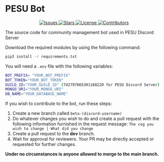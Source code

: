 # PESU Bot

<p align="center">
    <a href="https://github.com/sach-12/pesu-bot/issues">
        <img alt="Issues" src="https://img.shields.io/github/issues/sach-12/pesu-bot">
    </a>
    <a href="https://github.com/sach-12/pesu-bot/stargazers" alt="Stars">
        <img alt="Stars" src="https://img.shields.io/github/stars/sach-12/pesu-bot">
    </a>
    <a href="https://github.com/sach-12/pesu-bot/blob/main/LICENSE" alt="License">
        <img alt="License" src="https://img.shields.io/github/license/sach-12/pesu-bot">
    </a>
    <a href="https://github.com/sach-12/pesu-bot/contributors" alt="Contributors">
        <img alt="Contributors" src="https://img.shields.io/github/contributors/sach-12/pesu-bot"/>
    </a>
</p>

The source code for community management bot used in PESU Discord Server

Download the required modules by using the following command:

```sh
pip3 install -r requirements.txt
```

You will need a `.env` file with the following variables:

```sh
BOT_PREFIX= "YOUR_BOT_PREFIX"
BOT_TOKEN="YOUR_BOT_TOKEN"
GUILD_ID="YOUR_GUILD_ID" (742797665301168220 for PESU Discord Server)
MONGO_URI="YOUR_MONGO_URI"
DB_NAME="YOUR_DATABASE_NAME"
```

If you wish to contribute to the bot, run these steps:

1. Create a new branch called `beta-(discord-username)`
2. Do whatever changes you wish to do and create a pull request with the following information furnished in the request message: `The cog you wish to change | What did you change`
3. Create a pull request to the **dev** branch.
4. Wait for approval for reviewers. Your PR may be directly accepted or requested for further changes.

**Under no circumstances is anyone allowed to merge to the main branch.**
